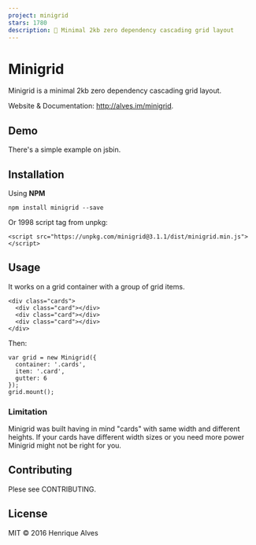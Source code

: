 ```yaml
---
project: minigrid
stars: 1780
description: 📏 Minimal 2kb zero dependency cascading grid layout
---
```


Minigrid
========

Minigrid is a minimal 2kb zero dependency cascading grid layout.

Website & Documentation: http://alves.im/minigrid.

Demo
----

There's a simple example on jsbin.

Installation
------------

Using **NPM**

```
npm install minigrid --save
```

Or 1998 script tag from unpkg:

```
<script src="https://unpkg.com/minigrid@3.1.1/dist/minigrid.min.js"></script>
```

Usage
-----

It works on a grid container with a group of grid items.

```
<div class="cards">
  <div class="card"></div>
  <div class="card"></div>
  <div class="card"></div>
</div>
```

Then:

```
var grid = new Minigrid({
  container: '.cards',
  item: '.card',
  gutter: 6
});
grid.mount();
```

### Limitation

Minigrid was built having in mind "cards" with same width and different heights. If your cards have different width sizes or you need more power Minigrid might not be right for you.

Contributing
------------

Plese see CONTRIBUTING.

License
-------

MIT © 2016 Henrique Alves
